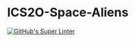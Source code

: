 # ICS2O-Space-Aliens
[![GitHub's Super Linter](https://github.com/ICS20-Programming-ShylaO/ICS2O-Space-Aliens/workflows/GitHub's%20Super%20Linter/badge.svg)](https://github.com/ICS20-Programming-ShylaO/ICS2O-Space-Aliens/actions)

